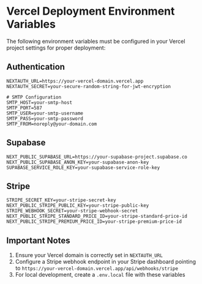 # Vercel Deployment Environment Variables

The following environment variables must be configured in your Vercel project settings for proper deployment:

## Authentication

```
NEXTAUTH_URL=https://your-vercel-domain.vercel.app
NEXTAUTH_SECRET=your-secure-random-string-for-jwt-encryption

# SMTP Configuration
SMTP_HOST=your-smtp-host
SMTP_PORT=587
SMTP_USER=your-smtp-username
SMTP_PASS=your-smtp-password
SMTP_FROM=noreply@your-domain.com
```

## Supabase

```
NEXT_PUBLIC_SUPABASE_URL=https://your-supabase-project.supabase.co
NEXT_PUBLIC_SUPABASE_ANON_KEY=your-supabase-anon-key
SUPABASE_SERVICE_ROLE_KEY=your-supabase-service-role-key
```

## Stripe

```
STRIPE_SECRET_KEY=your-stripe-secret-key
NEXT_PUBLIC_STRIPE_PUBLIC_KEY=your-stripe-public-key
STRIPE_WEBHOOK_SECRET=your-stripe-webhook-secret
NEXT_PUBLIC_STRIPE_STANDARD_PRICE_ID=your-stripe-standard-price-id
NEXT_PUBLIC_STRIPE_PREMIUM_PRICE_ID=your-stripe-premium-price-id
```

## Important Notes

1. Ensure your Vercel domain is correctly set in `NEXTAUTH_URL`
2. Configure a Stripe webhook endpoint in your Stripe dashboard pointing to `https://your-vercel-domain.vercel.app/api/webhooks/stripe`
3. For local development, create a `.env.local` file with these variables
